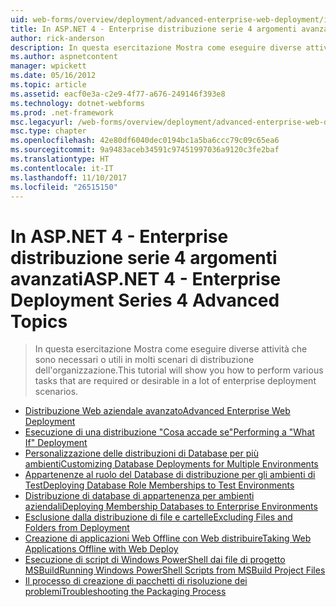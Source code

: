 ```yaml
---
uid: web-forms/overview/deployment/advanced-enterprise-web-deployment/index
title: In ASP.NET 4 - Enterprise distribuzione serie 4 argomenti avanzati | Documenti Microsoft
author: rick-anderson
description: In questa esercitazione Mostra come eseguire diverse attività che sono necessari o utili in molti scenari di distribuzione dell'organizzazione.
ms.author: aspnetcontent
manager: wpickett
ms.date: 05/16/2012
ms.topic: article
ms.assetid: eacf0e3a-c2e9-4f77-a676-249146f393e8
ms.technology: dotnet-webforms
ms.prod: .net-framework
msc.legacyurl: /web-forms/overview/deployment/advanced-enterprise-web-deployment
msc.type: chapter
ms.openlocfilehash: 42e80df6040dec0194bc1a5ba6ccc79c09c65ea6
ms.sourcegitcommit: 9a9483aceb34591c97451997036a9120c3fe2baf
ms.translationtype: HT
ms.contentlocale: it-IT
ms.lasthandoff: 11/10/2017
ms.locfileid: "26515150"
---
```

<a name="aspnet-4---enterprise-deployment-series-4-advanced-topics"></a><span data-ttu-id="a3e31-103">In ASP.NET 4 - Enterprise distribuzione serie 4 argomenti avanzati</span><span class="sxs-lookup"><span data-stu-id="a3e31-103">ASP.NET 4 - Enterprise Deployment Series 4 Advanced Topics</span></span>
====================
> <span data-ttu-id="a3e31-104">In questa esercitazione Mostra come eseguire diverse attività che sono necessari o utili in molti scenari di distribuzione dell'organizzazione.</span><span class="sxs-lookup"><span data-stu-id="a3e31-104">This tutorial will show you how to perform various tasks that are required or desirable in a lot of enterprise deployment scenarios.</span></span>


- [<span data-ttu-id="a3e31-105">Distribuzione Web aziendale avanzato</span><span class="sxs-lookup"><span data-stu-id="a3e31-105">Advanced Enterprise Web Deployment</span></span>](advanced-enterprise-web-deployment.md)
- [<span data-ttu-id="a3e31-106">Esecuzione di una distribuzione "Cosa accade se"</span><span class="sxs-lookup"><span data-stu-id="a3e31-106">Performing a "What If" Deployment</span></span>](performing-a-what-if-deployment.md)
- [<span data-ttu-id="a3e31-107">Personalizzazione delle distribuzioni di Database per più ambienti</span><span class="sxs-lookup"><span data-stu-id="a3e31-107">Customizing Database Deployments for Multiple Environments</span></span>](customizing-database-deployments-for-multiple-environments.md)
- [<span data-ttu-id="a3e31-108">Appartenenze al ruolo del Database di distribuzione per gli ambienti di Test</span><span class="sxs-lookup"><span data-stu-id="a3e31-108">Deploying Database Role Memberships to Test Environments</span></span>](deploying-database-role-memberships-to-test-environments.md)
- [<span data-ttu-id="a3e31-109">Distribuzione di database di appartenenza per ambienti aziendali</span><span class="sxs-lookup"><span data-stu-id="a3e31-109">Deploying Membership Databases to Enterprise Environments</span></span>](deploying-membership-databases-to-enterprise-environments.md)
- [<span data-ttu-id="a3e31-110">Esclusione dalla distribuzione di file e cartelle</span><span class="sxs-lookup"><span data-stu-id="a3e31-110">Excluding Files and Folders from Deployment</span></span>](excluding-files-and-folders-from-deployment.md)
- [<span data-ttu-id="a3e31-111">Creazione di applicazioni Web Offline con Web distribuire</span><span class="sxs-lookup"><span data-stu-id="a3e31-111">Taking Web Applications Offline with Web Deploy</span></span>](taking-web-applications-offline-with-web-deploy.md)
- [<span data-ttu-id="a3e31-112">Esecuzione di script di Windows PowerShell dai file di progetto MSBuild</span><span class="sxs-lookup"><span data-stu-id="a3e31-112">Running Windows PowerShell Scripts from MSBuild Project Files</span></span>](running-windows-powershell-scripts-from-msbuild-project-files.md)
- [<span data-ttu-id="a3e31-113">Il processo di creazione di pacchetti di risoluzione dei problemi</span><span class="sxs-lookup"><span data-stu-id="a3e31-113">Troubleshooting the Packaging Process</span></span>](troubleshooting-the-packaging-process.md)
